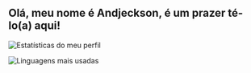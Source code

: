 ## Olá, meu nome é Andjeckson, é um prazer té-lo(a) aqui!

![Estatísticas do meu perfil](https://github-readme-stats.vercel.app/api?username=andjeckson&bg_color=90,000000,0E3EA0&show_icons=true&theme=dark&icon_color=206AFF&text_color=9CBDFF&ring_color=206AFF&border_color=206AFF&title_color=206AFF&border_radius=20&rank_icon=github&locale=pt-br)

![Linguagens mais usadas](https://github-readme-stats.vercel.app/api/top-langs/?username=andjeckson&layout=compact&theme=dark&locale=pt-br&text_color=9CBDFF&border_color=206AFF&title_color=206AFF&border_radius=20)
